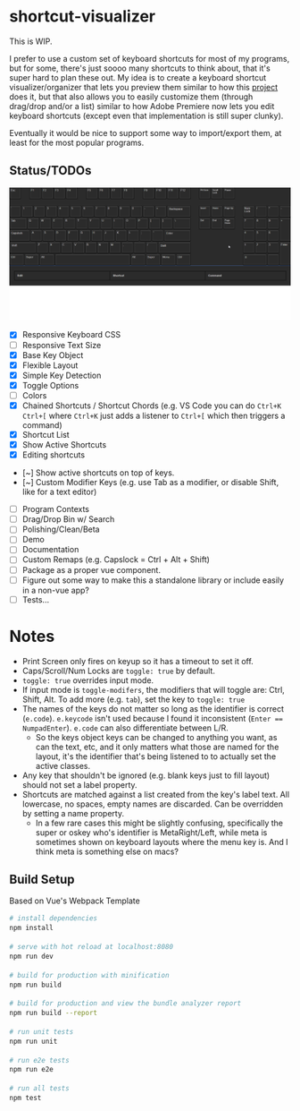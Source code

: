 # shortcut-visualizer

This is WIP.

I prefer to use a custom set of keyboard shortcuts for most of my programs, but for some, there's just soooo many shortcuts to think about, that it's super hard to plan these out. My idea is to create a keyboard shortcut visualizer/organizer that lets you preview them similar to how this [project](http://waldobronchart.github.io/ShortcutMapper/) does it, but that also allows you to easily customize them (through drag/drop and/or a list) similar to how Adobe Premiere now lets you edit keyboard shortcuts (except even that implementation is still super clunky).

Eventually it would be nice to support some way to import/export them, at least for the most popular programs.

## Status/TODOs

![Current State](./docs/images/current_state.gif)

- [x] Responsive Keyboard CSS
- [ ] Responsive Text Size
- [x] Base Key Object
- [x] Flexible Layout
- [x] Simple Key Detection
- [x] Toggle Options
- [ ] Colors
- [x] Chained Shortcuts / Shortcut Chords (e.g. VS Code you can do `Ctrl+K Ctrl+[` where `Ctrl+K` just adds a listener to `Ctrl+[` which then triggers a command)
- [x] Shortcut List
- [x] Show Active Shortcuts
- [x] Editing shortcuts
- [~] Show active shortcuts on top of keys.
- [~] Custom Modifier Keys (e.g. use Tab as a modifier, or disable Shift, like for a text editor)
- [ ] Program Contexts
- [ ] Drag/Drop Bin w/ Search
- [ ] Polishing/Clean/Beta
- [ ] Demo
- [ ] Documentation
- [ ] Custom Remaps (e.g. Capslock = Ctrl + Alt + Shift)
- [ ] Package as a proper vue component.
- [ ] Figure out some way to make this a standalone library or include easily in a non-vue app?
- [ ] Tests...

# Notes 

- Print Screen only fires on keyup so it has a timeout to set it off.
- Caps/Scroll/Num Locks are `toggle: true` by default.
- `toggle: true` overrides input mode.
- If input mode is `toggle-modifers`, the modifiers that will toggle are: Ctrl, Shift, Alt. To add more (e.g. `tab`), set the key to `toggle: true`
- The names of the keys do not matter so long as the identifier is correct (`e.code`). `e.keycode` isn't used because I found it inconsistent (`Enter == NumpadEnter`). `e.code` can also differentiate between L/R.
   - So the keys object keys can be changed to anything you want, as can the text, etc, and it only matters what those are named for the layout, it's the identifier that's being listened to to actually set the active classes.
- Any key that shouldn't be ignored (e.g. blank keys just to fill layout) should not set a label property.
- Shortcuts are matched against a list created from the key's label text. All lowercase, no spaces, empty names are discarded. Can be overridden by setting a name property.
   - In a few rare cases this might be slightly confusing, specifically the super or oskey who's identifier is MetaRight/Left, while meta is sometimes shown on keyboard layouts where the menu key is. And I think meta is something else on macs?

## Build Setup

Based on Vue's Webpack Template

``` bash
# install dependencies
npm install

# serve with hot reload at localhost:8080
npm run dev

# build for production with minification
npm run build

# build for production and view the bundle analyzer report
npm run build --report

# run unit tests
npm run unit

# run e2e tests
npm run e2e

# run all tests
npm test
```
